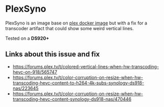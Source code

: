 # PlexSyno
PlexSyno is an image base on [plex docker image](https://hub.docker.com/r/linuxserver/plex/) but with a fix for a transcoder artifact that could show some weird vertical lines.

Tested on a **DS920+**

## Links about this issue and fix
* https://forums.plex.tv/t/colored-vertical-lines-when-hw-transcoding-hevc-on-918/565747
* https://forums.plex.tv/t/color-corruption-on-resize-when-hw-transcoding-hevc-content-to-h264-4k-subs-synology-ds918-nas/223645
* https://forums.plex.tv/t/color-corruption-on-resize-when-hw-transcoding-hevc-content-synology-ds918-nas/470446
